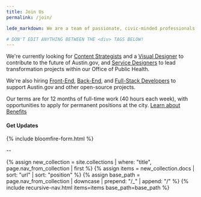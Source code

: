 ```yaml
---
title: Join Us
permalink: /join/

lede_markdown: We are a team of passionate, civic-minded professionals who work to bring the principles, values, and practices of the technology sector into government with one goal in mind - improving the lives of Austin's residents.

# DON'T EDIT ANYTHING BETWEEN THE <div> TAGS BELOW!
---
```



We're currently looking for [Content Strategists](/join/positions/content-strategist/) and a [Visual Designer](/join/positions/visual-designer/) to contribute to the future of Austin.gov, and [Service Designers](/join/positions/service-designer/) to lead transformation projects within our Office of Public Health.

We're also hiring [Front-End](/join/positions/front-end-developer/), [Back-End](/join/positions/back-end-developer/), and [Full-Stack Developers](/join/positions/full-stack-developer/) to support Austin.gov and other open-source projects.

Our terms are for 12 months of full-time work (40 hours each week), with opportunities to apply for permanent positions at the city. [Learn about Benefits](/join/information/benefits/)




#### Get Updates
{% include bloomfire-form.html %}


--

<div class="hidden-md hidden-lg hidden-xl" role="menu">
{% assign new_collection = site.collections | where: "title", page.nav_from_collection | first %}
{% assign items = new_collection.docs | sort: "url" | sort: "position" %}
{% assign base_path = page.nav_from_collection | downcase | prepend: "/_" | append: "/"  %}
{% include recursive-nav.html items=items base_path=base_path  %}
</div>
